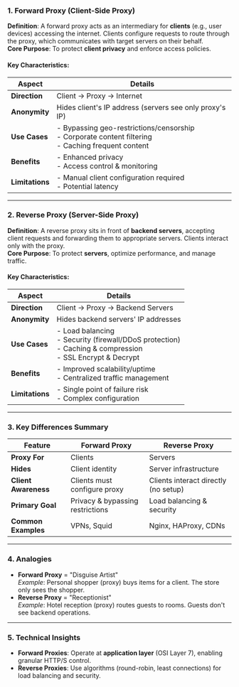 ### 1. Forward Proxy (Client-Side Proxy)
**Definition**: A forward proxy acts as an intermediary for **clients** (e.g., user devices) accessing the internet. Clients configure requests to route through the proxy, which communicates with target servers on their behalf.  
**Core Purpose**: To protect **client privacy** and enforce access policies.  

#### Key Characteristics:
| Aspect              | Details                                                                 |
|---------------------|-------------------------------------------------------------------------|
| **Direction**       | Client → Proxy → Internet                                               |
| **Anonymity**       | Hides client's IP address (servers see only proxy's IP)                 |
| **Use Cases**       | - Bypassing geo-restrictions/censorship<br>- Corporate content filtering<br>- Caching frequent content |
| **Benefits**        | - Enhanced privacy<br>- Access control & monitoring                     |
| **Limitations**     | - Manual client configuration required<br>- Potential latency           |

---

### 2. Reverse Proxy (Server-Side Proxy)
**Definition**: A reverse proxy sits in front of **backend servers**, accepting client requests and forwarding them to appropriate servers. Clients interact only with the proxy.  
**Core Purpose**: To protect **servers**, optimize performance, and manage traffic.  

#### Key Characteristics:
| Aspect              | Details                                                                 |
|---------------------|-------------------------------------------------------------------------|
| **Direction**       | Client → Proxy → Backend Servers                                        |
| **Anonymity**       | Hides backend servers' IP addresses                                    |
| **Use Cases**       | - Load balancing<br>- Security (firewall/DDoS protection)<br>- Caching & compression<br>- SSL Encrypt & Decrypt |
| **Benefits**        | - Improved scalability/uptime<br>- Centralized traffic management      |
| **Limitations**     | - Single point of failure risk<br>- Complex configuration              |

---

### 3. Key Differences Summary
| Feature             | Forward Proxy                          | Reverse Proxy                         |
|---------------------|----------------------------------------|---------------------------------------|
| **Proxy For**       | Clients                                | Servers                               |
| **Hides**           | Client identity                        | Server infrastructure                |
| **Client Awareness**| Clients must configure proxy           | Clients interact directly (no setup) |
| **Primary Goal**    | Privacy & bypassing restrictions       | Load balancing & security            |
| **Common Examples** | VPNs, Squid                            | Nginx, HAProxy, CDNs                 |

---

### 4. Analogies
- **Forward Proxy** = "Disguise Artist"  
  *Example*: Personal shopper (proxy) buys items for a client. The store only sees the shopper.  
- **Reverse Proxy** = "Receptionist"  
  *Example*: Hotel reception (proxy) routes guests to rooms. Guests don't see backend operations.  

---

### 5. Technical Insights
- **Forward Proxies**: Operate at **application layer** (OSI Layer 7), enabling granular HTTP/S control.  
- **Reverse Proxies**: Use algorithms (round-robin, least connections) for load balancing and security.  